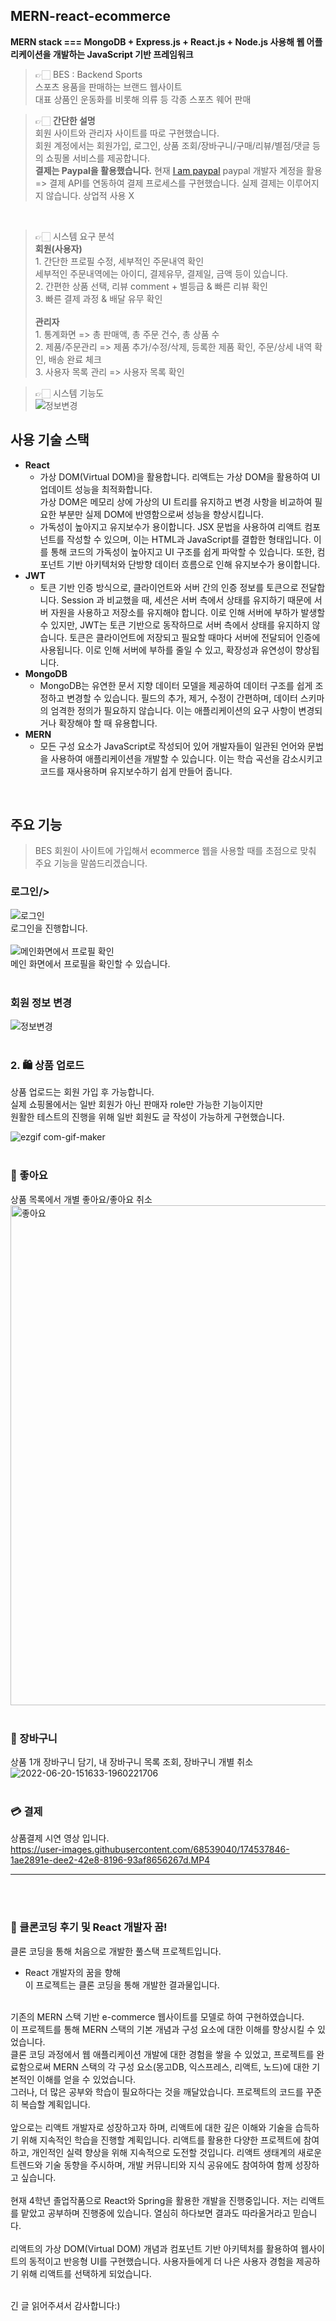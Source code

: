 ## MERN-react-ecommerce
**MERN stack === MongoDB + Express.js + React.js + Node.js 사용해 웹 어플리케이션을 개발하는 JavaScript 기반 프레임워크**

> 👉🏻 BES : Backend Sports <br />
> 스포츠 용품을 판매하는 브랜드 웹사이트 <br />
대표 상품인 운동화를 비롯해 의류 등 각종 스포츠 웨어 판매

> 👉🏻 **간단한 설명** <br />
>  회원 사이트와 관리자 사이트를 따로 구현했습니다. <br />
>  회원 계정에서는 회원가입, 로그인, 상품 조회/장바구니/구매/리뷰/별점/댓글 등의 쇼핑몰 서비스를 제공합니다. <br />
>  **결제는 Paypal을 활용했습니다.**
>   현재 [I am paypal](https://developer.paypal.com/) paypal 개발자 계정을 활용 => 결제 API를 연동하여 결제 프로세스를 구현했습니다. 실제 결제는 이루어지지 않습니다. 상업적 사용 X
<br />

> 👉🏻 시스템 요구 분석 <br />
> **회원(사용자)** <br /> 1. 간단한 프로필 수정, 세부적인 주문내역 확인 <br />
세부적인 주문내역에는 아이디, 결제유무, 결제일, 금액 등이 있습니다. <br />
> 2. 간편한 상품 선택, 리뷰 comment + 별등급 & 빠른 리뷰 확인 <br />
> 3. 빠른 결제 과정 & 배달 유무 확인
> <br /> <br />
> **관리자** <br /> 1. 통계화면 => 총 판매액, 총 주문 건수, 총 상품 수
> <br /> 2. 제품/주문관리 => 제품 추가/수정/삭제, 등록한 제품 확인, 주문/상세 내역 확인, 배송 완료 체크 <br /> 3. 사용자 목록 관리 => 사용자 목록 확인

> 👉🏻 시스템 기능도 <br />
![정보변경](https://github.com/minyoung0101q/mern-sports-ecommerce-website/assets/130943387/cc1634d9-89de-4508-a836-2b6bf50fbc35) <br />

## 사용 기술 스택
- **React** 
  - 가상 DOM(Virtual DOM)을 활용합니다.
리액트는 가상 DOM을 활용하여 UI 업데이트 성능을 최적화합니다. <br />가상 DOM은 메모리 상에 가상의 UI 트리를 유지하고 변경 사항을 비교하여 필요한 부분만 실제 DOM에 반영함으로써 성능을 향상시킵니다.
  - 가독성이 높아지고 유지보수가 용이합니다.
JSX 문법을 사용하여 리액트 컴포넌트를 작성할 수 있으며, 이는 HTML과 JavaScript를 결합한 형태입니다. 이를 통해 코드의 가독성이 높아지고 UI 구조를 쉽게 파악할 수 있습니다. 또한, 컴포넌트 기반 아키텍처와 단방향 데이터 흐름으로 인해 유지보수가 용이합니다.
- **JWT**
  - 토큰 기반 인증 방식으로, 클라이언트와 서버 간의 인증 정보를 토큰으로 전달합니다.
Session 과 비교했을 때, 세션은 서버 측에서 상태를 유지하기 때문에 서버 자원을 사용하고 저장소를 유지해야 합니다. 이로 인해 서버에 부하가 발생할 수 있지만, JWT는 토큰 기반으로 동작하므로 서버 측에서 상태를 유지하지 않습니다. 토큰은 클라이언트에 저장되고 필요할 때마다 서버에 전달되어 인증에 사용됩니다. 이로 인해 서버에 부하를 줄일 수 있고, 확장성과 유연성이 향상됩니다. 
- **MongoDB**
  - MongoDB는 유연한 문서 지향 데이터 모델을 제공하여 데이터 구조를 쉽게 조정하고 변경할 수 있습니다. 필드의 추가, 제거, 수정이 간편하며, 데이터 스키마의 엄격한 정의가 필요하지 않습니다. 이는 애플리케이션의 요구 사항이 변경되거나 확장해야 할 때 유용합니다.
- **MERN**
  - 모든 구성 요소가 JavaScript로 작성되어 있어 개발자들이 일관된 언어와 문법을 사용하여 애플리케이션을 개발할 수 있습니다. 이는 학습 곡선을 감소시키고 코드를 재사용하며 유지보수하기 쉽게 만들어 줍니다.
<br />

## 주요 기능
> BES 회원이 사이트에 가입해서 ecommerce 웹을 사용할 때를 초점으로 맞춰 주요 기능을 말씀드리겠습니다.

### 로그인/>
![로그인](https://github.com/minyoung0101q/mern-sports-ecommerce-website/assets/130943387/2af2a883-36b2-458f-b3f6-61e9f1b0b9e1) <br />
로그인을 진행합니다. <br /> <br />
![메인화면에서 프로필 확인](https://github.com/minyoung0101q/mern-sports-ecommerce-website/assets/130943387/2f96d79b-ea94-4668-82bb-781840a6ed22) <br />
메인 화면에서 프로필을 확인할 수 있습니다. <br /> <br />

### 회원 정보 변경 <br />
![정보변경](https://user-images.githubusercontent.com/68539040/174230527-aedc5dc0-8883-4a3e-bac6-e682ff4d28fc.gif)  <br />  <br />


### 2. 🛍 상품 업로드
상품 업로드는 회원 가입 후 가능합니다. <br />
실제 쇼핑몰에서는 일반 회원가 아닌 판매자 role만 가능한 기능이지만  <br />
원활한 테스트의 진행을 위해 일반 회원도 글 작성이 가능하게 구현했습니다. <br />

![ezgif com-gif-maker](https://user-images.githubusercontent.com/68539040/174232925-6e9cb0d1-d92c-46bc-8f24-d53ba1322936.gif)  <br />  <br />

### 💓 좋아요
상품 목록에서 개별 좋아요/좋아요 취소 <br />
<img width="800" alt="좋아요" src="https://user-images.githubusercontent.com/68539040/174553331-3d8a952e-4d02-4371-b492-82836a7995bd.png"> <br /> <br />

### 🛒 장바구니
상품 1개 장바구니 담기, 내 장바구니 목록 조회, 장바구니 개별 취소 <br />
![2022-06-20-151633-1960221706](https://user-images.githubusercontent.com/68539040/174537326-5f740810-66bf-40af-a4a4-9c9b02e29437.gif) <br /> <br />

### 💳 결제
상품결제 시연 영상 입니다. <br />
https://user-images.githubusercontent.com/68539040/174537846-1ae2891e-dee2-42e8-8196-93af8656267d.MP4 <br /> <hr /> <br /> <br />

### 📝 클론코딩 후기 및 React 개발자 꿈!
클론 코딩을 통해 처음으로 개발한 풀스택 프로젝트입니다.
+ React 개발자의 꿈을 향해  <br />
이 프로젝트는 클론 코딩을 통해 개발한 결과물입니다. 
<br />
기존의 MERN 스택 기반 e-commerce 웹사이트를 모델로 하여 구현하였습니다.
<br />
이 프로젝트를 통해 MERN 스택의 기본 개념과 구성 요소에 대한 이해를 향상시킬 수 있었습니다.
<br />
클론 코딩 과정에서 웹 애플리케이션 개발에 대한 경험을 쌓을 수 있었고, 프로젝트를 완료함으로써 MERN 스택의 각 구성 요소(몽고DB, 익스프레스, 리액트, 노드)에 대한 기본적인 이해를 얻을 수 있었습니다. 
<br /> 그러나, 더 많은 공부와 학습이 필요하다는 것을 깨달았습니다.
프로젝트의 코드를 꾸준히 복습할 계획입니다. <br /> <br />
앞으로는 리액트 개발자로 성장하고자 하며, 리액트에 대한 깊은 이해와 기술을 습득하기 위해 지속적인 학습을 진행할 계획입니다. 리액트를 활용한 다양한 프로젝트에 참여하고, 개인적인 실력 향상을 위해 지속적으로 도전할 것입니다. 리액트 생태계의 새로운 트렌드와 기술 동향을 주시하며, 개발 커뮤니티와 지식 공유에도 참여하여 함께 성장하고 싶습니다.
<br /> 
<br />
현재 4학년 졸업작품으로 React와 Spring을 활용한 개발을 진행중입니다.
저는 리액트를 맡았고 공부하며 진행중에 있습니다.
열심히 하다보면 결과도 따라올거라고 믿습니다.
<br /> <br />
리액트의 가상 DOM(Virtual DOM) 개념과 컴포넌트 기반 아키텍처를 활용하여 웹사이트의 동적이고 반응형 UI를 구현했습니다. 사용자들에게 더 나은 사용자 경험을 제공하기 위해 리액트를 선택하게 되었습니다.<br />
 
<br /> 긴 글 읽어주셔서 감사합니다:)





